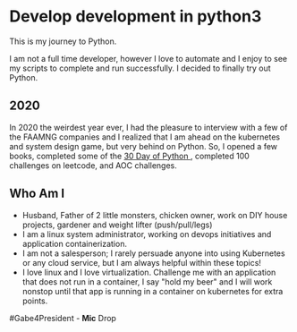# Develop development in python3

This is my journey to Python.

I am not a full time developer, however I love to automate and I enjoy to see my scripts to complete and run successfully. I decided to finally try out Python.

## 2020
In 2020 the weirdest year ever, I had the pleasure to interview with a few of the FAAMNG companies and I realized that I am ahead on the kubernetes and system design game, but very behind on Python. So, I opened a few books, completed some of the [30 Day of Python ](https://github.com/Asabeneh/30-Days-Of-Python), completed 100 challenges on leetcode, and AOC challenges.
 
## Who Am I
- Husband, Father of 2 little monsters, chicken owner, work on DIY house projects, gardener and weight lifter (push/pull/legs)
- I am a linux system administrator, working on devops initiatives and application containerization.
- I am not a salesperson; I rarely persuade anyone into using Kubernetes or any cloud service, but I am always helpful within these topics!
- I love linux and I love virtualization. Challenge me with an application that does not run in a container, I say "hold my beer" and I will work nonstop until that app is running in a container on kubernetes for extra points. 

\#Gabe4President - **Mic** Drop